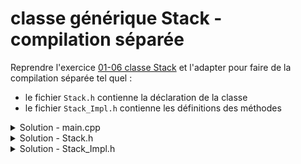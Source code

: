 # classe générique Stack - compilation séparée

Reprendre l'exercice [01-06 classe Stack](01-06%20-%20classe%20Stack.md) et l'adapter pour faire de la compilation séparée tel quel :

- le fichier `Stack.h` contienne la déclaration de la classe
- le fichier `Stack_Impl.h` contienne les définitions des méthodes


<details>
<summary>Solution - main.cpp</summary>

~~~cpp
#include <iostream>
#include "Stack.h"

using namespace std;

int main() {

   Stack<int, 10> s;
   int i = 1;

   s.display();
   cout << endl;

   while (not s.full()) {
      s.push(i*=2);
   }

   cout << "top  : " << s.top() << endl;
   cout << "size : " << s.size() << endl;
   cout << endl;

   s.display();
   cout << endl;

   while (not s.empty()) {
      s.pop();
   }

   s.display();
   cout << endl;
}
~~~

</details>

<details>
<summary>Solution - Stack.h</summary>

~~~cpp
#ifndef STACK_H
#define STACK_H

#include <array>

template <typename T, size_t n = 100>
class Stack {

public:
   Stack() : index{}, data{} {}

   // méthodes définies dans Stack_Impl.h
   void push(const T& v);
   void pop();
   const T& top() const;
   void display() const;

   // méthodes triviales définies en ligne
   bool full() const { return index == n; }
   bool empty() const { return index == 0; }
   size_t size() const { return index; }
   size_t capacity() const { return n; }

private:
   size_t index;
   std::array<T, n> data;
};

#include "Stack_Impl.h"

#endif //STACK_H
~~~

</details>

<details>
<summary>Solution - Stack_Impl.h</summary>

~~~cpp
#ifndef STACK_IMPL_H
#define STACK_IMPL_H

#include <iostream>
#include "Stack.h" // pour faciliter la vie de l'IDE

//---------------------------------------------------------
template <typename T, size_t n>
void Stack<T, n>::push(const T& v) {
   data.at(index++) = v;
}

//---------------------------------------------------------
template <typename T, size_t n>
void Stack<T, n>::pop() {
   data.at(--index);
   // Note : accès à data uniquement pour lever une exception
   // en cas de pop() sur une stack vide
}

//---------------------------------------------------------
template <typename T, size_t n>
const T& Stack<T, n>::top() const {
   return data.at(index - 1);
}

//---------------------------------------------------------
template <typename T, size_t n>
void Stack<T, n>::display() const {
   using std::cout, std::endl; 
   
   cout << "size : " << index << endl;
   cout << "data : ";

   cout << "[";
   for (size_t i = 0; i < index; ++i) {
      if(i) cout << ", ";
      cout << data[i];
   }
   cout << "]" << endl;
}

#endif //STACK_IMPL_H
~~~

</details>

